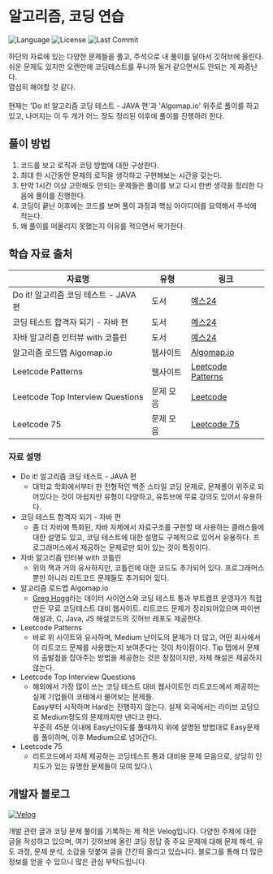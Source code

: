 # 알고리즘, 코딩 연습
![Language](https://img.shields.io/badge/language-Java-blue)
![License](https://img.shields.io/github/license/bgh1234554/CodingTestPractice)
![Last Commit](https://img.shields.io/github/last-commit/bgh1234554/CodingTestPractice)

하단의 자료에 있는 다양한 문제들을 풀고, 주석으로 내 풀이를 달아서 깃허브에 올린다.\
쉬운 문제도 있지만 오랜만에 코딩테스트를 푸니까 될거 같으면서도 안되는 게 짜증난다.\
열심히 해야할 것 같다.\
\
현재는 'Do it! 알고리즘 코딩 테스트 - JAVA 편'과 'Algomap.io' 위주로 풀이를 하고 있고,
나머지는 이 두 개가 어느 정도 정리된 이후에 풀이를 진행하려 한다.

## 풀이 방법
1. 코드를 보고 로직과 코딩 방법에 대한 구상한다.
2. 최대 한 시간동안 문제의 로직을 생각하고 구현해보는 시간을 갖는다.
3. 만약 1시간 이상 고민해도 안되는 문제들은 풀이를 보고 다시 한번 생각을 정리한 다음에 풀이를 진행한다.
4. 코딩이 끝난 이후에는 코드를 보며 풀이 과정과 핵심 아이디어를 요약해서 주석에 적는다.
5. 왜 풀이를 떠올리지 못했는지 이유를 적으면서 복기한다.

## 학습 자료 출처
| 자료명                                    | 유형        | 링크                                                      |
|-----------------------------------------|------------|---------------------------------------------------------|
| Do it! 알고리즘 코딩 테스트 - JAVA 편    | 도서        | [예스24](https://www.yes24.com/Product/Goods/108571508)   |
| 코딩 테스트 합격자 되기 - 자바 편        | 도서        | [예스24](https://www.yes24.com/Product/Goods/125183948)                                                     |
| 자바 알고리즘 인터뷰 with 코틀린         | 도서        | [예스24](https://www.yes24.com/Product/Goods/122445610)                                                     |
| 알고리즘 로드맵 Algomap.io               | 웹사이트    | [Algomap.io](https://algomap.io/list)                   |
| Leetcode Patterns               | 웹사이트    | [Leetcode Patterns](https://seanprashad.com/leetcode-patterns/)                   |
| Leetcode Top Interview Questions         | 문제 모음   | [Leetcode](https://leetcode.com/problemset/algorithms/) |
| Leetcode 75 | 문제 모음 | [Leetcode 75](https://leetcode.com/studyplan/leetcode-75/) | 

### 자료 설명
 * Do it! 알고리즘 코딩 테스트 - JAVA 편
   * 대학교 학회에서부터 한 전형적인 백준 스타일 코딩 문제로, 문제풀이 위주로 되어있다는 것이 아쉽지만 유형이 다양하고,
   유튜브에 무료 강의도 있어서 유용하다.
* 코딩 테스트 합격자 되기 - 자바 편
  * 좀 더 자바에 특화된, 자바 자체에서 자료구조를 구현할 때 사용하는 클래스들에 대한 설명도 있고, 코딩 테스트에 대한 설명도
  구체적으로 있어서 유용하다. 프로그래머스에서 제공하는 문제로만 되어 있는 것이 특징이다.
* 자바 알고리즘 인터뷰 with 코틀린
  * 위의 책과 거의 유사하지만, 코틀린에 대한 코드도 추가되어 있다. 프로그래머스뿐만 아니라 리트코드 문제들도 추가되어 있다.
* 알고리즘 로드맵 Algomap.io
  * [Greg Hogg](https://www.youtube.com/@GregHogg)라는 데이터 사이언스와 코딩 테스트 통과 부트캠프 운영자가 직접 만든
  무료 코딩테스트 대비 웹사이트. 리트코드 문제가 정리되어있으며 파이썬 해설과, C, Java, JS 해설코드의 깃허브 레포도 제공한다.
* Leetcode Patterns
    * 바로 위 사이트와 유사하며, Medium 난이도의 문제가 더 많고, 어떤 회사에서 이 리트코드 문제를 사용했는지
      보여준다는 것이 차이점이다. Tip 탭에서 문제의 출발점을 잡아주는 방법을 제공한는 것은 장점이지만, 자체 해설은 제공하지 않는다.
* Leetcode Top Interview Questions
  * 해외에서 가장 많이 쓰는 코딩 테스트 대비 웹사이트인 리트코드에서 제공하는 실제 기업들이 코테에서 물어보는 문제들.\
  Easy부터 시작하며 Hard는 진행하지 않는다. 실제 외국에서는 라이브 코딩으로 Medium정도의 문제까지만 낸다고 한다.\
  꾸준히 45분 이내에 Easy난이도룰 풀때까지 위에 설명된 방법대로 Easy문제를 풀이하며, 이후 Medium으로 넘어간다.
* Leetcode 75
    * 리트코드에서 자체 제공하는 코딩테스트 통과 대비용 문제 모음으로, 상당히 인지도가 있는 유명한 문제들이 모여 있다.\

## 개발자 블로그
[![Velog](https://img.shields.io/badge/Velog-20C997?style=flat-square&logo=Velog&logoColor=black)](https://velog.io/@bgh1234554/posts)

개발 관련 글과 코딩 문제 풀이를 기록하는 제 작은 Velog입니다. 다양한 주제에 대한 글을 작성하고 있으며,
여기 깃허브에 올린 코딩 정답 중 주요 문제에 대해 문제 해석, 유도 과정, 문제 분석, 소감을 덧붙여 글을 간간히 올리고 있습니다.
블로그를 통해 더 많은 정보를 얻을 수 있으니 많은 관심 부탁드립니다.
